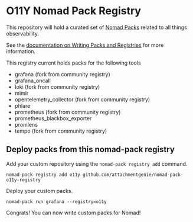 # O11Y Nomad Pack Registry

This repository will hold a curated set of [Nomad Packs](https://github.com/hashicorp/nomad-pack) related to all things observability. 

See the [documentation on Writing Packs and Registries](https://github.com/hashicorp/nomad-pack/blob/main/docs/writing-packs.md) for more information.

This registry current holds packs for the following tools

* grafana (fork from community registry)
* grafana_oncall
* loki (fork from community registry)
* mimir
* opentelemetry_collector (fork from community registry)
* phlare
* prometheus (fork from community registry)
* prometheus_blackbox_exporter
* promlens
* tempo (fork from community registry)

## Deploy packs from this nomad-pack registry

Add your custom repository using the `nomad-pack registry add` command.

```
nomad-pack registry add o11y github.com/attachmentgenie/nomad-pack-o11y-registry
```

Deploy your custom packs.

```
nomad-pack run grafana --registry=o11y
```

Congrats! You can now write custom packs for Nomad!